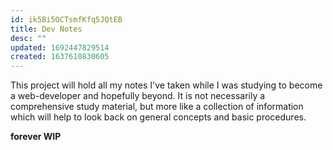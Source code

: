 ```yaml
---
id: ik5Bi5OCTsmfKfq5JQtEB
title: Dev Notes
desc: ""
updated: 1692447829514
created: 1637610830605
---
```


This project will hold all my notes I've taken while I was studying to become a web-developer and hopefully beyond. It is not necessarily a comprehensive study material, but more like a collection of information
which will help to look back on general concepts and basic procedures.

**forever WIP**
